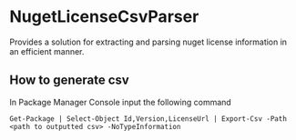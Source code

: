 # NugetLicenseCsvParser

Provides a solution for extracting and parsing nuget license information in an efficient manner.

## How to generate csv
In Package Manager Console input the following command

`Get-Package | Select-Object Id,Version,LicenseUrl | Export-Csv -Path <path to outputted csv> -NoTypeInformation`
